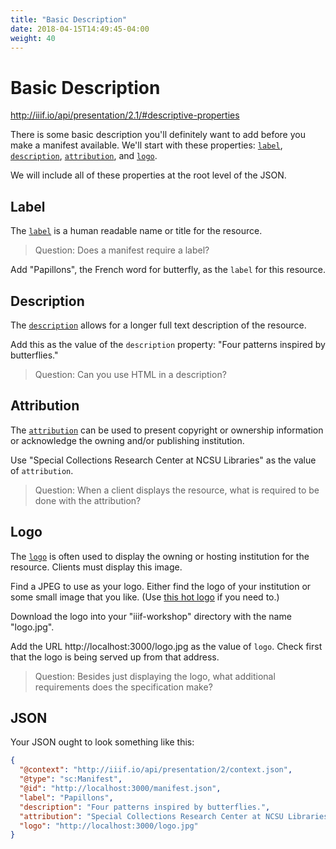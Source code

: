 ```yaml
---
title: "Basic Description"
date: 2018-04-15T14:49:45-04:00
weight: 40
---
```


# Basic Description

http://iiif.io/api/presentation/2.1/#descriptive-properties

There is some basic description you'll definitely want to add before you make a manifest available. We'll start with these properties: [`label`](http://iiif.io/api/presentation/2.1/#label), [`description`](http://iiif.io/api/presentation/2.1/#description), [`attribution`](http://iiif.io/api/presentation/2.1/#attribution), and [`logo`](http://iiif.io/api/presentation/2.1/#logo).

We will include all of these properties at the root level of the JSON.

## Label

The [`label`](http://iiif.io/api/presentation/2.1/#label) is a human readable name or title for the resource.

> Question: Does a manifest require a label?

Add "Papillons", the French word for butterfly, as the `label` for this resource.

## Description

The [`description`](http://iiif.io/api/presentation/2.1/#description) allows for a longer full text description of the resource.

Add this as the value of the `description` property: "Four patterns inspired by butterflies."

> Question: Can you use HTML in a description?

## Attribution

The [`attribution`](http://iiif.io/api/presentation/2.1/#attribution) can be used to present copyright or ownership information or acknowledge the owning and/or publishing institution.

Use "Special Collections Research Center at NCSU Libraries" as the value of `attribution`.

> Question: When a client displays the resource, what is required to be done with the attribution?

## Logo

The [`logo`](http://iiif.io/api/presentation/2.1/#logo) is often used to display the owning or hosting institution for the resource. Clients must display this image.

Find a JPEG to use as your logo. Either find the logo of your institution or some small image that you like. (Use [this hot logo](../assets/images/logo.jpg) if you need to.)

Download the logo into your "iiif-workshop" directory with the name "logo.jpg".

Add the URL http://localhost:3000/logo.jpg as the value of `logo`. Check first that the logo is being served up from that address.

> Question: Besides just displaying the logo, what additional requirements does the specification make?

## JSON

Your JSON ought to look something like this:

```json
{
  "@context": "http://iiif.io/api/presentation/2/context.json",
  "@type": "sc:Manifest",
  "@id": "http://localhost:3000/manifest.json",
  "label": "Papillons",
  "description": "Four patterns inspired by butterflies.",
  "attribution": "Special Collections Research Center at NCSU Libraries",
  "logo": "http://localhost:3000/logo.jpg"
}
```
